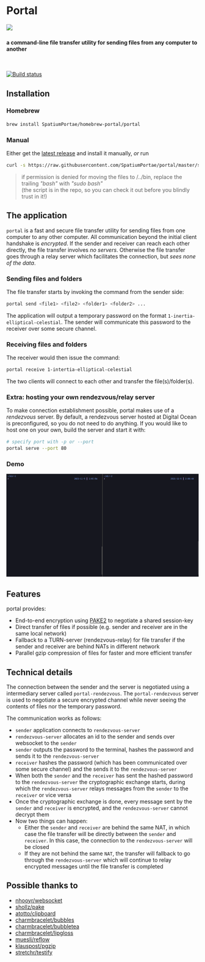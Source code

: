 # Portal

<img src="https://user-images.githubusercontent.com/6842167/172497072-e196c2d0-f0f9-4039-83f4-5d7e056e97cf.png" width="375" height="auto">

#### a command-line file transfer utility for sending files from any computer to another

<br>


[![Build status](https://img.shields.io/github/actions/workflow/status/SpatiumPortae/portal/ci.yml?branch=master)](https://img.shields.io/github/actions/workflow/status/SpatiumPortae/portal/ci.yml?branch=master)


## Installation

### Homebrew

```bash
brew install SpatiumPortae/homebrew-portal/portal
```

### Manual

Either get the [latest release](https://github.com/SpatiumPortae/portal/releases/latest) and install it manually, _or_ run

```bash
curl -s https://raw.githubusercontent.com/SpatiumPortae/portal/master/scripts/install.sh | bash
```

> if permission is denied for moving the files to /../bin, replace the trailing _"bash"_ with _"sudo bash"_ <br>
(the script is in the repo, so you can check it out before you blindly trust in it!)

## The application

`portal` is a fast and secure file transfer utility for sending files from one computer to any other computer. All communication beyond the initial client handshake is _encrypted_. If the sender and receiver can reach each other directly, the file transfer involves _no servers_. Otherwise the file transfer goes through a relay server which facilitates the connection, but _sees none of the data_.

### Sending files and folders

The file transfer starts by invoking the command from the sender side:

```bash
portal send <file1> <file2> <folder1> <folder2> ...
```

The application will output a temporary password on the format `1-inertia-elliptical-celestial`. 
The sender will communicate this password to the receiver over some secure channel.

### Receiving files and folders

The receiver would then issue the command:

```bash
portal receive 1-intertia-elliptical-celestial
```

The two clients will connect to each other and transfer the file(s)/folder(s).

### Extra: hosting your own rendezvous/relay server

To make connection establishment possible, portal makes use of a _rendezvous_ server. By default, a rendezvous server hosted at Digital Ocean is preconfigured, so you do not need to do anything. If you would like to host one on your own, build the server and start it with:

```bash
# specify port with -p or --port
portal serve --port 80
```

### Demo

![demo](./assets/demo.gif)

## Features

portal provides:

- End-to-end encryption using [PAKE2](https://en.wikipedia.org/wiki/Password-authenticated_key_agreement) to negotiate a shared session-key
- Direct transfer of files if possible (e.g. sender and receiver are in the same local network)
- Fallback to a TURN-server (rendezvous-relay) for file transfer if the sender and receiver are behind NATs in different network
- Parallel gzip compression of files for faster and more efficient transfer

## Technical details

The connection between the sender and the server is negotiated using a intermediary server called `portal-rendezvous`. The `portal-rendezvous` server is used to negotiate a secure encrypted channel while never seeing the contents of files nor the temporary password.

The communication works as follows:

- `sender` application connects to `rendezvous-server`
- `rendezvous-server` allocates an id to the sender and sends over websocket to the `sender`
- `sender` outputs the password to the terminal, hashes the password and sends it to the `rendezvous-server`
- `receiver` hashes the password (which has been communicated over some secure channel) and the sends it to the `rendezvous-server`
- When both the `sender` and the `receiver` has sent the hashed password to the `rendezvous-server` the cryptographic exchange starts, during which the `rendezvous-server` relays messages from the `sender` to the `receiver` or vice versa
- Once the cryptographic exchange is done, every message sent by the `sender` and `receiver` is encrypted, and the `rendezvous-server` cannot decrypt them
- Now two things can happen: 
  - Either the `sender` and `receiver` are behind the same NAT, in which case the file transfer will be directly between the `sender` and `receiver`. In this case, the connection to the `rendezvous-server` will be closed
  - If they are not behind the same `NAT`, the transfer will fallback to go through the `rendezvous-server` which will continue to relay encrypted messages until the file transfer is completed

## Possible thanks to

- [nhooyr/websocket](https://github.com/nhooyr/websocket)
- [shollz/pake](https://github.com/schollz/pake)
- [atotto/clipboard](https://github.com/atotto/clipboard)
- [charmbracelet/bubbles](https://github.com/charmbracelet/bubbles)
- [charmbracelet/bubbletea](https://github.com/charmbracelet/bubbletea)
- [charmbracelet/lipgloss](https://github.com/charmbracelet/lipgloss)
- [muesli/reflow](https://github.com/muesli/reflow)
- [klauspost/pgzip](https://github.com/klauspost/pgzip)
- [stretchr/testify](https://github.com/stretchr/testify)
